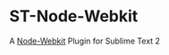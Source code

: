 ST-Node-Webkit
==============

A [Node-Webkit](https://github.com/rogerwang/node-webkit) Plugin for Sublime Text 2
